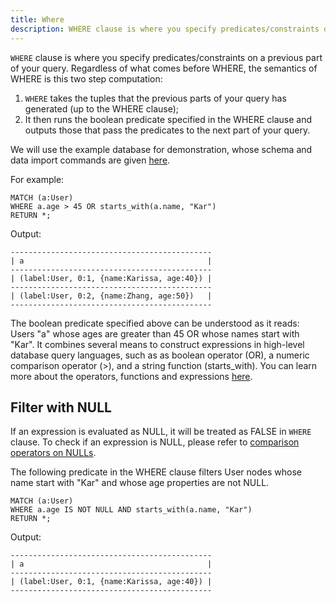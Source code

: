 ```yaml
---
title: Where
description: WHERE clause is where you specify predicates/constraints on a previous part of your query.
---
```


`WHERE` clause is where you specify predicates/constraints on a previous part of your query.
Regardless of what comes before WHERE, the semantics of WHERE is this two step computation:

1. `WHERE` takes the tuples that the previous parts of your query has generated (up to the WHERE clause);
1. It then runs the boolean predicate specified in the WHERE clause and outputs those that pass the predicates to
the next part of your query.

We will use the example database for demonstration, whose schema and data import commands are given [here](/cypher/query-clauses/example-database).

For example:

```cypher
MATCH (a:User)
WHERE a.age > 45 OR starts_with(a.name, "Kar")
RETURN *;
```
Output:
```
---------------------------------------------
| a                                         |
---------------------------------------------
| (label:User, 0:1, {name:Karissa, age:40}) |
---------------------------------------------
| (label:User, 0:2, {name:Zhang, age:50})   |
---------------------------------------------
```

The boolean predicate specified above can be understood as it reads: Users "a" whose ages are
greater than 45 OR whose names start with "Kar". It combines several means to construct expressions in high-level database query languages, such as as boolean operator (OR), a numeric comparison operator (>), and a string function (starts_with). You can learn more about the operators, functions and expressions [here](/cypher/expressions).

## Filter with NULL
If an expression is evaluated as NULL, it will be treated as FALSE in `WHERE` clause. To check if an expression is NULL, please refer to [comparison operators on NULLs](/cypher/data-types/null).

The following predicate in the WHERE clause filters User nodes whose name start with "Kar" and whose age properties are not NULL.
```cypher
MATCH (a:User)
WHERE a.age IS NOT NULL AND starts_with(a.name, "Kar")
RETURN *;
```
Output:
```
---------------------------------------------
| a                                         |
---------------------------------------------
| (label:User, 0:1, {name:Karissa, age:40}) |
---------------------------------------------
```
